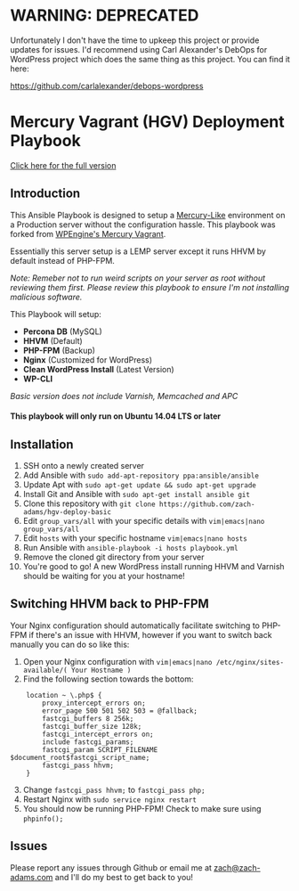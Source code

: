 # WARNING: DEPRECATED

Unfortunately I don't have the time to upkeep this project or provide updates for issues. I'd recommend using Carl Alexander's DebOps for WordPress project which does the same thing as this project. You can find it here:

https://github.com/carlalexander/debops-wordpress

# Mercury Vagrant (HGV) Deployment Playbook

[Click here for the full version](https://github.com/zach-adams/hgv-deploy-full)

## Introduction

This Ansible Playbook is designed to setup a [Mercury-Like](https://github.com/wpengine/hgv/) environment on a Production server without the configuration hassle. This playbook was forked from [WPEngine's Mercury Vagrant](https://github.com/wpengine/hgv/).

Essentially this server setup is a LEMP server except it runs HHVM by default instead of PHP-FPM.

*Note: Remeber not to run weird scripts on your server as root without reviewing them first. Please review this playbook to ensure I'm not installing malicious software.*

This Playbook will setup:

- **Percona DB** (MySQL)
- **HHVM** (Default)
- **PHP-FPM** (Backup)
- **Nginx** (Customized for WordPress)
- **Clean WordPress Install** (Latest Version)
- **WP-CLI**

*Basic version does not include Varnish, Memcached and APC*

#### This playbook will only run on Ubuntu 14.04 LTS or later

## Installation

1. SSH onto a newly created server
2. Add Ansible with `sudo add-apt-repository ppa:ansible/ansible`
3. Update Apt with `sudo apt-get update && sudo apt-get upgrade`
4. Install Git and Ansible with `sudo apt-get install ansible git`
5. Clone this repository with `git clone https://github.com/zach-adams/hgv-deploy-basic`
6. Edit `group_vars/all` with your specific details with `vim|emacs|nano group_vars/all`
7. Edit `hosts` with your specific hostname `vim|emacs|nano hosts`
8. Run Ansible with `ansible-playbook -i hosts playbook.yml`
9. Remove the cloned git directory from your server
10. You're good to go! A new WordPress install running HHVM and Varnish should be waiting for you at your hostname!

## Switching HHVM back to PHP-FPM

Your Nginx configuration should automatically facilitate switching to PHP-FPM if there's an issue with HHVM, however if you want to switch back manually you can do so like this:

1. Open your Nginx configuration with `vim|emacs|nano /etc/nginx/sites-available/( Your Hostname )`
2. Find the following section towards the bottom:

```
    location ~ \.php$ {
        proxy_intercept_errors on;
        error_page 500 501 502 503 = @fallback;
        fastcgi_buffers 8 256k;
        fastcgi_buffer_size 128k;
        fastcgi_intercept_errors on;
        include fastcgi_params;
        fastcgi_param SCRIPT_FILENAME $document_root$fastcgi_script_name;
        fastcgi_pass hhvm;
    }
```

3. Change `fastcgi_pass hhvm;` to `fastcgi_pass php;`
4. Restart Nginx with `sudo service nginx restart`
5. You should now be running PHP-FPM! Check to make sure using `phpinfo();`

## Issues

Please report any issues through Github or email me at zach@zach-adams.com and I'll do my best to get back to you!
